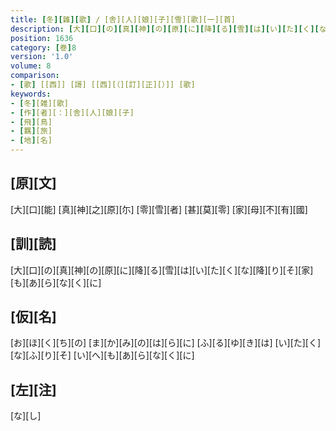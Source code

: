 ```yaml
---
title: [冬][雜][歌] / [舎][人][娘][子][雪][歌][一][首]
description: [大][口][の][真][神][の][原][に][降][る][雪][は][い][た][く][な][降][り][そ][家][も][あ][ら][な][く][に]
position: 1636
category: [巻]8
version: '1.0'
volume: 8
comparison:
- [歌] [[西]] [謌] [[西][（][訂][正][）]] [歌]
keywords:
- [冬][雑][歌]
- [作][者][：][舎][人][娘][子]
- [飛][鳥]
- [羈][旅]
- [地][名]
---
```


## [原][文]

[大][口][能] [真][神][之][原][尓] [零][雪][者] [甚][莫][零] [家][母][不][有][國]

## [訓][読]

[大][口][の][真][神][の][原][に][降][る][雪][は][い][た][く][な][降][り][そ][家][も][あ][ら][な][く][に]

## [仮][名]

[お][ほ][く][ち][の] [ま][か][み][の][は][ら][に] [ふ][る][ゆ][き][は] [い][た][く][な][ふ][り][そ] [い][へ][も][あ][ら][な][く][に]

## [左][注]

[な][し]

